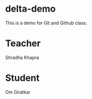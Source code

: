 # delta-demo
This is a demo for Git and Github class.

# Teacher
Shradha Khapra

# Student
Om Giratkar